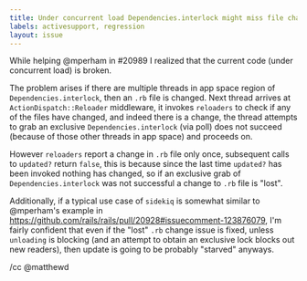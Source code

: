 ```yaml
---
title: Under concurrent load Dependencies.interlock might miss file changes
labels: activesupport, regression
layout: issue
---
```


While helping @mperham in #20989 I realized that the current code (under concurrent load) is broken.

The problem arises if there are multiple threads in app space region of `Dependencies.interlock`, then an `.rb` file is changed. Next thread arrives at `ActionDispatch::Reloader` middleware, it invokes `reloaders` to check if any of the files have changed, and indeed there is a change, the thread attempts to grab an exclusive `Dependencies.interlock` (via poll) does not succeed (because of those other threads in app space) and proceeds on.

However `reloaders` report a change in `.rb` file only once, subsequent calls to `updated?` return `false`, this is because since the last time `updated?` has been invoked nothing has changed, so if an exclusive grab of `Dependencies.interlock` was not successful a change to `.rb` file is "lost".

Additionally, if a typical use case of `sidekiq` is somewhat similar to @mperham's example in https://github.com/rails/rails/pull/20928#issuecomment-123876079, I'm fairly confident that even if the "lost" `.rb` change issue is fixed, unless `unloading` is blocking (and an attempt to obtain an exclusive lock blocks out new readers), then update is going to be probably "starved" anyways.

/cc @matthewd

